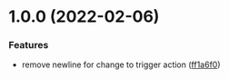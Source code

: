 # 1.0.0 (2022-02-06)


### Features

* remove newline for change to trigger action ([ff1a6f0](https://github.com/tnlcommunity/release-config-actions/commit/ff1a6f0e1e2b6fe3f08229d34e69f7e25f66c269))
